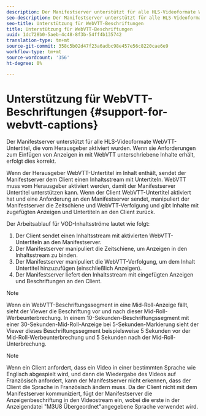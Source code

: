 ```yaml
---
description: Der Manifestserver unterstützt für alle HLS-Videoformate WebVTT-Untertitel, die vom Herausgeber aktiviert wurden. Wenn sie Anforderungen zum Einfügen von Anzeigen in mit WebVTT unterschriebene Inhalte erhält, erfolgt dies korrekt.
seo-description: Der Manifestserver unterstützt für alle HLS-Videoformate WebVTT-Untertitel, die vom Herausgeber aktiviert wurden. Wenn sie Anforderungen zum Einfügen von Anzeigen in mit WebVTT unterschriebene Inhalte erhält, erfolgt dies korrekt.
seo-title: Unterstützung für WebVTT-Beschriftungen
title: Unterstützung für WebVTT-Beschriftungen
uuid: 1dc728b0-5aeb-4c48-8f3b-54ff4b135742
translation-type: tm+mt
source-git-commit: 358c5b02d47f23a6adbc98e457e56c8220cae6e9
workflow-type: tm+mt
source-wordcount: '356'
ht-degree: 0%

---
```



# Unterstützung für WebVTT-Beschriftungen {#support-for-webvtt-captions}

Der Manifestserver unterstützt für alle HLS-Videoformate WebVTT-Untertitel, die vom Herausgeber aktiviert wurden. Wenn sie Anforderungen zum Einfügen von Anzeigen in mit WebVTT unterschriebene Inhalte erhält, erfolgt dies korrekt.

Wenn der Herausgeber WebVTT-Untertitel im Inhalt enthält, sendet der Manifestserver dem Client einen Inhaltsstream mit Untertiteln. WebVTT muss vom Herausgeber aktiviert werden, damit der Manifestserver Untertitel unterstützen kann. Wenn der Client WebVTT-Untertitel aktiviert hat und eine Anforderung an den Manifestserver sendet, manipuliert der Manifestserver die Zeitschiene und WebVTT-Verfolgung und gibt Inhalte mit zugefügten Anzeigen und Untertiteln an den Client zurück.

Der Arbeitsablauf für VOD-Inhaltsströme lautet wie folgt:

1. Der Client sendet einen Inhaltsstream mit aktivierten WebVTT-Untertiteln an den Manifestserver.
1. Der Manifestserver manipuliert die Zeitschiene, um Anzeigen in den Inhaltsstream zu binden.
1. Der Manifestserver manipuliert die WebVTT-Verfolgung, um dem Inhalt Untertitel hinzuzufügen (einschließlich Anzeigen).
1. Der Manifestserver liefert den Inhaltsstream mit eingefügten Anzeigen und Beschriftungen an den Client.

>[!NOTE]
>
>Wenn ein WebVTT-Beschriftungssegment in eine Mid-Roll-Anzeige fällt, sieht der Viewer die Beschriftung vor und nach dieser Mid-Roll-Werbeunterbrechung. In einem 10-Sekunden-Beschriftungssegment mit einer 30-Sekunden-Mid-Roll-Anzeige bei 5-Sekunden-Markierung sieht der Viewer dieses Beschriftungssegment beispielsweise 5 Sekunden vor der Mid-Roll-Werbeunterbrechung und 5 Sekunden nach der Mid-Roll-Unterbrechung.

>[!NOTE]
>
>Wenn ein Client anfordert, dass ein Video in einer bestimmten Sprache wie Englisch abgespielt wird, und dann die Wiedergabe des Videos auf Französisch anfordert, kann der Manifestserver nicht erkennen, dass der Client die Sprache in Französisch ändern muss. Da der Client nicht mit dem Manifestserver kommuniziert, fügt der Manifestserver die Anzeigenbeschriftung in den Videostream ein, wobei die erste in der Anzeigendatei &quot;M3U8 Übergeordnet&quot;angegebene Sprache verwendet wird.
